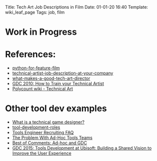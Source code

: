 Title: Tech Art Job Descriptions in Film
Date: 01-01-20 16:40
Template: wiki_leaf_page
Tags: job, film

# Work in Progress

# References:
* [python-for-feature-film](http://dgovil.com/blog/2016/11/30/python-for-feature-film/)
* [technical-artist-job-description-at-your-company](http://discourse.techart.online/t/technical-artist-job-description-at-your-company/75)
* [what-makes-a-good-tech-art-director](http://discourse.techart.online/t/what-makes-a-good-tech-art-director/13045)
* [GDC 2010: How to Train your Technical Artist](https://www.gdcvault.com/play/1014087/How-to-Train-your-Technical)
* [Polycount wiki - Technical Art](http://wiki.polycount.com/wiki/Technical_Art)


# Other tool dev examples
* [What is a technical game designer?](https://technicalgamedesign.blogspot.com/2012/07/what-is-technical-game-designer.html)
* [tool-development-roles](https://tools.engineer/tool-development-roles)
* [Tools Engineer Recruiting FAQ](https://gorlak.dev/recruiting/2018/07/13/tools-engineer-faq)
* [The Problem With Ad-Hoc Tools Teams](http://thetoolsmiths.org/2009/02/03/the-problem-with-ad-hoc-tools-teams/)
* [Best of Comments: Ad-hoc and GDC](http://thetoolsmiths.org/2009/02/16/best-of-comments-ad-hoc-and-gdc/)
* [GDC 2015: Tools Development at Ubisoft: Building a Shared Vision to Improve the User Experience](https://www.gdcvault.com/play/1022337/Tools-Development-at-Ubisoft-Building)